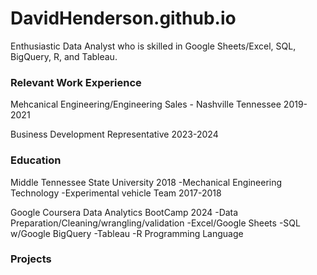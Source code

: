 # DavidHenderson.github.io

Enthusiastic Data Analyst who is skilled in Google Sheets/Excel, SQL, BigQuery, R, and Tableau.

### Relevant Work Experience
Mehcanical Engineering/Engineering Sales - Nashville Tennessee 2019-2021

Business Development Representative 2023-2024




### Education 
Middle Tennessee State University 2018
-Mechanical Engineering Technology 
-Experimental vehicle Team 2017-2018

Google Coursera Data Analytics BootCamp 2024
-Data Preparation/Cleaning/wrangling/validation
-Excel/Google Sheets
-SQL w/Google BigQuery
-Tableau 
-R Programming Language 


### Projects
